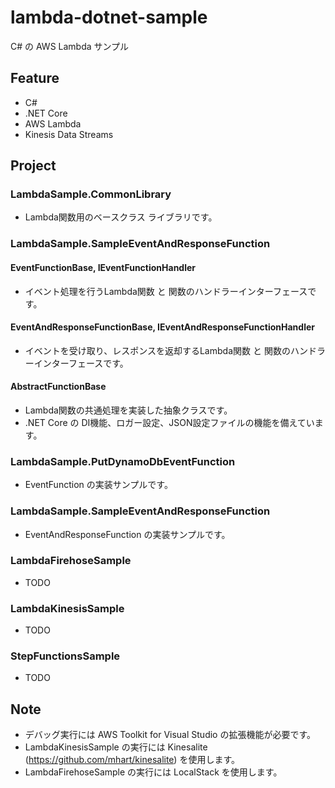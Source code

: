 # lambda-dotnet-sample
C# の AWS Lambda サンプル

## Feature
- C#
- .NET Core
- AWS Lambda
- Kinesis Data Streams

## Project
### LambdaSample.CommonLibrary
- Lambda関数用のベースクラス ライブラリです。

### LambdaSample.SampleEventAndResponseFunction
#### EventFunctionBase, IEventFunctionHandler
- イベント処理を行うLambda関数 と 関数のハンドラーインターフェースです。

#### EventAndResponseFunctionBase, IEventAndResponseFunctionHandler
- イベントを受け取り、レスポンスを返却するLambda関数 と 関数のハンドラーインターフェースです。

#### AbstractFunctionBase
- Lambda関数の共通処理を実装した抽象クラスです。
- .NET Core の DI機能、ロガー設定、JSON設定ファイルの機能を備えています。

### LambdaSample.PutDynamoDbEventFunction
- EventFunction の実装サンプルです。

### LambdaSample.SampleEventAndResponseFunction
- EventAndResponseFunction の実装サンプルです。

### LambdaFirehoseSample
- TODO

### LambdaKinesisSample
- TODO

### StepFunctionsSample
- TODO

## Note
- デバッグ実行には AWS Toolkit for Visual Studio の拡張機能が必要です。
- LambdaKinesisSample の実行には Kinesalite (https://github.com/mhart/kinesalite) を使用します。
- LambdaFirehoseSample の実行には LocalStack を使用します。
